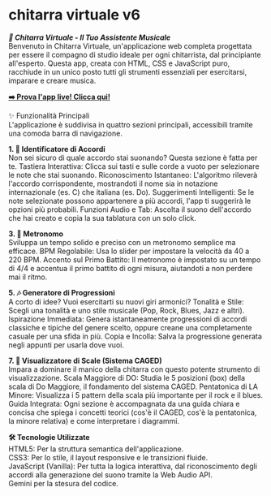 # chitarra virtuale v6

***🎸 Chitarra Virtuale - Il Tuo Assistente Musicale***  
Benvenuto in Chitarra Virtuale, un'applicazione web completa progettata per essere il compagno di studio ideale per ogni chitarrista, dal principiante all'esperto. Questa app, creata con HTML, CSS e JavaScript puro, racchiude in un unico posto tutti gli strumenti essenziali per esercitarsi, imparare e creare musica.

**[➡️ Prova l'app live! Clicca qui!](https://fresko3000.github.io/chitarra_virtuale/)**

✨ Funzionalità Principali  
L'applicazione è suddivisa in quattro sezioni principali, accessibili tramite una comoda barra di navigazione.


**1. 🎼 Identificatore di Accordi**  
Non sei sicuro di quale accordo stai suonando? Questa sezione è fatta per te.
Tastiera Interattiva: Clicca sui tasti e sulle corde a vuoto per selezionare le note che stai suonando.
Riconoscimento Istantaneo: L'algoritmo rileverà l'accordo corrispondente, mostrandoti il nome sia in notazione internazionale (es. C) che italiana (es. Do).
Suggerimenti Intelligenti: Se le note selezionate possono appartenere a più accordi, l'app ti suggerirà le opzioni più probabili.
Funzioni Audio e Tab: Ascolta il suono dell'accordo che hai creato e copia la sua tablatura con un solo click.

**3. 🎵 Metronomo**  
Sviluppa un tempo solido e preciso con un metronomo semplice ma efficace.
BPM Regolabile: Usa lo slider per impostare la velocità da 40 a 220 BPM.
Accento sul Primo Battito: Il metronomo è impostato su un tempo di 4/4 e accentua il primo battito di ogni misura, aiutandoti a non perdere mai il ritmo.


**5. 🎶 Generatore di Progressioni**  
A corto di idee? Vuoi esercitarti su nuovi giri armonici?
Tonalità e Stile: Scegli una tonalità e uno stile musicale (Pop, Rock, Blues, Jazz e altri).
Ispirazione Immediata: Genera istantaneamente progressioni di accordi classiche e tipiche del genere scelto, oppure creane una completamente casuale per una sfida in più.
Copia e Incolla: Salva la progressione generata negli appunti per usarla dove vuoi.


**7. 🎸 Visualizzatore di Scale (Sistema CAGED)**  
Impara a dominare il manico della chitarra con questo potente strumento di visualizzazione.
Scala Maggiore di DO: Studia le 5 posizioni (box) della scala di Do Maggiore, il fondamento del sistema CAGED.
Pentatonica di LA Minore: Visualizza i 5 pattern della scala più importante per il rock e il blues.
Guida Integrata: Ogni sezione è accompagnata da una guida chiara e concisa che spiega i concetti teorici (cos'è il CAGED, cos'è la pentatonica, la minore relativa) e come interpretare i diagrammi.


**🛠️ Tecnologie Utilizzate**  
HTML5: Per la struttura semantica dell'applicazione.  
CSS3: Per lo stile, il layout responsive e le transizioni fluide.  
JavaScript (Vanilla): Per tutta la logica interattiva, dal riconoscimento degli accordi alla generazione del suono tramite la Web Audio API.  
Gemini per la stesura del codice.
